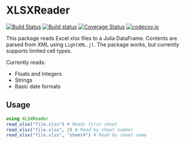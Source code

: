 # XLSXReader

[![Build Status](https://travis-ci.org/mpastell/XLSXReader.jl.svg?branch=master)](https://travis-ci.org/mpastell/XLSXReader.jl)
[![Build status](https://ci.appveyor.com/api/projects/status/loy2yuar7usavbvd/branch/master?svg=true)](https://ci.appveyor.com/project/mpastell/xlsxreader-jl/branch/master)
[![Coverage Status](https://coveralls.io/repos/mpastell/XLSXReader.jl/badge.svg?branch=master&service=github)](https://coveralls.io/github/mpastell/XLSXReader.jl?branch=master)
[![codecov.io](http://codecov.io/github/mpastell/XLSXReader.jl/coverage.svg?branch=master)](http://codecov.io/github/mpastell/XLSXReader.jl?branch=master)


This package reads Excel xlsx files to a Julia DataFrame. Contents are parsed from XML using `LightXML.jl`. The package works, but currently supports limited cell types.

Currently reads:
* Floats and Integers
* Strings
* Basic date formats

## Usage

```julia
using XLSXReader
read_xlsx("file.xlsx") # Reads first sheet
read_xlsx("file.xlsx", 2) # Read by sheet number
read_xlsx("file.xlsx", "sheet4") # Read by sheet name
```
